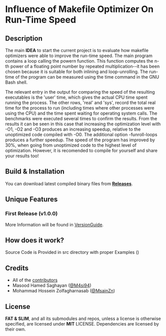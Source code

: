 # Influence of Makefile Optimizer On Run-Time Speed

## Description
The main **IDEA** to start the current project is to evaluate how makefile optimizers were able to improve the run-time speed.
The main program contains a loop calling the powern function. This function computes the n-th power of a floating point number by repeated multiplication--it has been chosen because it is suitable for both inlining and loop-unrolling. The run-time of the program can be measured using the time command in the GNU Bash shell.

The relevant entry in the output for comparing the speed of the resulting executables is the 'user' time, which gives the actual CPU time spent running the process. The other rows, 'real' and 'sys', record the total real time for the process to run (including times where other processes were using the CPU) and the time spent waiting for operating system calls. The benchmarks were executed several times to confirm the results. 
From the results it can be seen in this case that increasing the optimization level with -O1, -O2 and -O3 produces an increasing speedup, relative to the unoptimized code compiled with -O0. The additional option -funroll-loops produces a further speedup. 
The speed of the program has improved by 30%, when going from unoptimized code to the highest level of optimization. However, it is recomended to compile for yourself and share your results too!

## Build & Installation
You can download latest compiled binary files from **[Releases](https://github.com/DataStructureAndAlgorithmBestPractice)**.

## Unique Features
### First Release (v1.0.0)
More Information will be found in [VersionGuide]().

## How does it work?
Source Code is Provided in src directory with proper Examples ()

## Credits
- All of the <a href="https://github.com/DataStructureAndAlgorithmBestPractice">contributors</a> 
- Masood Hamed Saghayan (<a href="https://github.com/M4si94">@M4si94</a>)
- Mohammad Hossein Zolfagharnasab (<a href="https://github.com/MsainZn">@MsainZn</a>)


## License
**FAT & SLIM**, and all its submodules and repos, unless a license is otherwise specified, are licensed under **MIT** LICENSE.
Dependencies are licensed by their own.

